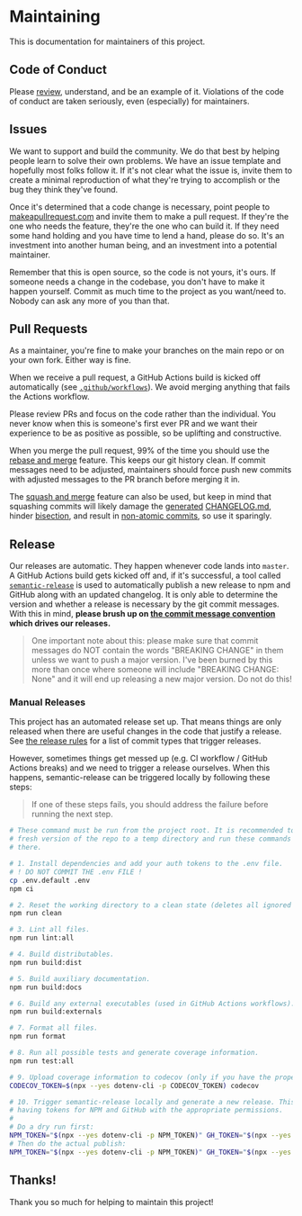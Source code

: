 # Maintaining

This is documentation for maintainers of this project.

## Code of Conduct

Please [review][1], understand, and be an example of it. Violations of the code
of conduct are taken seriously, even (especially) for maintainers.

## Issues

We want to support and build the community. We do that best by helping people
learn to solve their own problems. We have an issue template and hopefully most
folks follow it. If it's not clear what the issue is, invite them to create a
minimal reproduction of what they're trying to accomplish or the bug they think
they've found.

Once it's determined that a code change is necessary, point people to
[makeapullrequest.com][2] and invite them to make a pull request. If they're the
one who needs the feature, they're the one who can build it. If they need some
hand holding and you have time to lend a hand, please do so. It's an investment
into another human being, and an investment into a potential maintainer.

Remember that this is open source, so the code is not yours, it's ours. If
someone needs a change in the codebase, you don't have to make it happen
yourself. Commit as much time to the project as you want/need to. Nobody can ask
any more of you than that.

## Pull Requests

As a maintainer, you're fine to make your branches on the main repo or on your
own fork. Either way is fine.

When we receive a pull request, a GitHub Actions build is kicked off
automatically (see [`.github/workflows`][3]). We avoid merging anything that
fails the Actions workflow.

Please review PRs and focus on the code rather than the individual. You never
know when this is someone's first ever PR and we want their experience to be as
positive as possible, so be uplifting and constructive.

When you merge the pull request, 99% of the time you should use the [rebase and
merge][4] feature. This keeps our git history clean. If commit messages need to
be adjusted, maintainers should force push new commits with adjusted messages to
the PR branch before merging it in.

The [squash and merge][5] feature can also be used, but keep in mind that
squashing commits will likely damage the [generated][6] [CHANGELOG.md][7],
hinder [bisection][8], and result in [non-atomic commits][9], so use it
sparingly.

## Release

Our releases are automatic. They happen whenever code lands into `master`. A
GitHub Actions build gets kicked off and, if it's successful, a tool called
[`semantic-release`][10] is used to automatically publish a new release to npm
and GitHub along with an updated changelog. It is only able to determine the
version and whether a release is necessary by the git commit messages. With this
in mind, **please brush up on [the commit message convention][commit] which
drives our releases.**

> One important note about this: please make sure that commit messages do NOT
> contain the words "BREAKING CHANGE" in them unless we want to push a major
> version. I've been burned by this more than once where someone will include
> "BREAKING CHANGE: None" and it will end up releasing a new major version. Do
> not do this!

### Manual Releases

This project has an automated release set up. That means things are only
released when there are useful changes in the code that justify a release. See
[the release rules][11] for a list of commit types that trigger releases.

However, sometimes things get messed up (e.g. CI workflow / GitHub Actions
breaks) and we need to trigger a release ourselves. When this happens,
semantic-release can be triggered locally by following these steps:

> If one of these steps fails, you should address the failure before running the
> next step.

```bash
# These command must be run from the project root. It is recommended to clone a
# fresh version of the repo to a temp directory and run these commands from
# there.

# 1. Install dependencies and add your auth tokens to the .env file.
# ! DO NOT COMMIT THE .env FILE !
cp .env.default .env
npm ci

# 2. Reset the working directory to a clean state (deletes all ignored files).
npm run clean

# 3. Lint all files.
npm run lint:all

# 4. Build distributables.
npm run build:dist

# 5. Build auxiliary documentation.
npm run build:docs

# 6. Build any external executables (used in GitHub Actions workflows).
npm run build:externals

# 7. Format all files.
npm run format

# 8. Run all possible tests and generate coverage information.
npm run test:all

# 9. Upload coverage information to codecov (only if you have the proper token).
CODECOV_TOKEN=$(npx --yes dotenv-cli -p CODECOV_TOKEN) codecov

# 10. Trigger semantic-release locally and generate a new release. This requires
# having tokens for NPM and GitHub with the appropriate permissions.
#
# Do a dry run first:
NPM_TOKEN="$(npx --yes dotenv-cli -p NPM_TOKEN)" GH_TOKEN="$(npx --yes dotenv-cli -p GITHUB_TOKEN)" HUSKY=0 UPDATE_CHANGELOG=true GIT_AUTHOR_NAME="$(npx --yes dotenv-cli -p GIT_AUTHOR_NAME)" GIT_COMMITTER_NAME="$(npx --yes dotenv-cli -p GIT_COMMITTER_NAME)" GIT_AUTHOR_EMAIL="$(npx --yes dotenv-cli -p GIT_AUTHOR_EMAIL)" GIT_COMMITTER_EMAIL="$(npx --yes dotenv-cli -p GIT_COMMITTER_EMAIL)" node node_modules/.bin/semantic-release --no-ci --extends "$(pwd)/release.config.js" --dry-run
# Then do the actual publish:
NPM_TOKEN="$(npx --yes dotenv-cli -p NPM_TOKEN)" GH_TOKEN="$(npx --yes dotenv-cli -p GITHUB_TOKEN)" HUSKY=0 UPDATE_CHANGELOG=true GIT_AUTHOR_NAME="$(npx --yes dotenv-cli -p GIT_AUTHOR_NAME)" GIT_COMMITTER_NAME="$(npx --yes dotenv-cli -p GIT_COMMITTER_NAME)" GIT_AUTHOR_EMAIL="$(npx --yes dotenv-cli -p GIT_AUTHOR_EMAIL)" GIT_COMMITTER_EMAIL="$(npx --yes dotenv-cli -p GIT_COMMITTER_EMAIL)" node node_modules/.bin/semantic-release --no-ci --extends "$(pwd)/release.config.js"
```

<!-- lint ignore -->

## Thanks!

Thank you so much for helping to maintain this project!

[commit]:
  https://github.com/conventional-changelog-archived-repos/conventional-changelog-angular/blob/ed32559941719a130bb0327f886d6a32a8cbc2ba/convention.md
[1]: ./.github/CODE_OF_CONDUCT.md
[2]: http://makeapullrequest.com
[3]: ./.github/workflows
[4]:
  https://docs.github.com/en/pull-requests/collaborating-with-pull-requests/incorporating-changes-from-a-pull-request/about-pull-request-merges#rebase-and-merge-your-commits
[5]:
  https://docs.github.com/en/pull-requests/collaborating-with-pull-requests/incorporating-changes-from-a-pull-request/about-pull-request-merges#squash-and-merge-your-commits
[6]: https://github.com/conventional-changelog/conventional-changelog
[7]: https://www.conventionalcommits.org/en/v1.0.0
[8]:
  https://www.metaltoad.com/blog/beginners-guide-git-bisect-process-elimination
[9]: https://dev.to/paulinevos/atomic-commits-will-help-you-git-legit-35i7
[10]: https://github.com/semantic-release/semantic-release
[11]:
  https://github.com/babel-utils/babel-plugin-tester/blob/c13a2e0ff4ea9289d7a79a5da8949c125c636130/release.config.js#L27
